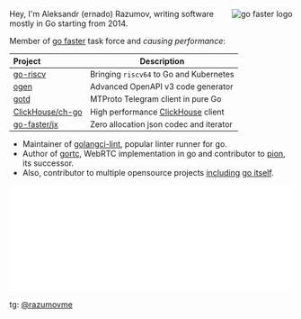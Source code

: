 <a href="https://github.com/go-faster"><img align="right" src="https://raw.githubusercontent.com/go-faster/.github/main/profile/logo_borderless.svg" height="65" alt="go faster logo"></a>

Hey, I'm Aleksandr (ernado) Razumov, writing software mostly in Go 
starting from 2014.

Member of [go faster](https://github.com/go-faster) task force and *causing performance*:

| Project                | Description                                      |
|:-----------------------|--------------------------------------------------|
| [go-riscv][go-riscv]   | Bringing `riscv64` to Go and Kubernetes          |
| [ogen][ogen]           | Advanced OpenAPI v3 code generator               |    
| [gotd][gotd]           | MTProto Telegram client in pure Go               |
| [ClickHouse/ch-go][ch] | High performance [ClickHouse][clickhouse] client |    
| [go-faster/jx][jx]     | Zero allocation json codec and iterator          |    

[jx]: https://github.com/go-faster/jx "go-faster/jx"
[ch]: https://github.com/ClickHouse/ch-go "ClickHouse/ch-go"
[tail]: https://github.com/go-faster/tail "go-faster/tail"
[ogen]: https://github.com/ogen-go/ogen "ogen-go/ogen"
[gotd]: https://github.com/gotd "gotd"
[go-riscv]: https://github.com/go-riscv "go-riscv"

[clickhouse]: https://clickhouse.com/ "ClickHouse, open-source, high performance columnar OLAP"

* Maintainer of [golangci-lint](https://github.com/golangci/golangci-lint), popular linter runner for go.
* Author of [gortc](http://github.com/gortc/), WebRTC implementation in go and contributor to [pion](https://github.com/pion), its successor.
* Also, contributor to multiple opensource projects [including](https://golang.org/issue/32441) [go itself](https://github.com/golang/go/issues/25009).

<img alt="metrics" src="github-metrics.svg">

tg: [@razumovme](https://t.me/razumovme)
